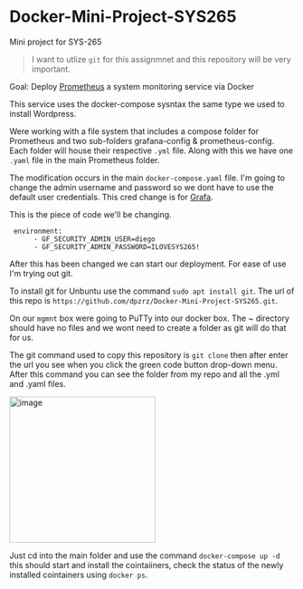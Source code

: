# Docker-Mini-Project-SYS265
Mini project for SYS-265

> I want to utlize `git` for this assignmnet and this repository will be very important.

Goal: Deploy [Prometheus](https://prometheus.io/docs/introduction/overview/) a system monitoring service via Docker

This service uses the docker-compose sysntax the same type we used to install Wordpress.

Were working with a file system that includes a compose folder for Prometheus and two sub-folders grafana-config & prometheus-config. Each folder will house their respective `.yml` file. Along with this we have one `.yaml` file in the main Prometheus folder. 

The modification occurs in the main `docker-compose.yaml` file. I'm going to change the admin username and password so we dont have to use the default user credentials. This cred change is for [Grafa](https://grafana.com/oss/grafana/).


 This is the piece of code we'll be changing.
 
```
 environment:
      - GF_SECURITY_ADMIN_USER=diego
      - GF_SECURITY_ADMIN_PASSWORD=ILOVESYS265!
```

After this has been changed we can start our deployment. For ease of use I'm trying out git.

To install git for Unbuntu use the command `sudo apt install git`. The url of this repo is `https://github.com/dpzrz/Docker-Mini-Project-SYS265.git`.

On our `mgmnt` box were going to PuTTy into our docker box. The ~ directory should have no files and we wont need to create a folder as git will do that for us.

The git command used to copy this repository is `git clone` then after enter the url you see when you click the green code button drop-down menu. After this command you can see the folder from my repo and all the .yml and .yaml files.

<img width="258" alt="image" src="https://github.com/dpzrz/Docker-Mini-Project-SYS265/assets/112894794/96a6d04a-837d-4818-9e77-d83a707cb144">

Just cd into the main folder and use the command `docker-compose up -d` this should start and install the cointaiiners, check the status of the newly installed cointainers using `docker ps`.
